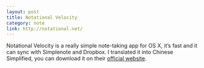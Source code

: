 ```yaml
---
layout: post
title: Notational Velocity
category: note
link: http://notational.net/
---
```


<div class=txt>
  <p>Notational Velocity is a really simple note-taking app for OS X, it’s fast and it can sync with Simplenote and Dropbox. I translated it into Chinese Simplified, you can download it on their <a href="http://notational.net/">official website</a>.</p>
</div>